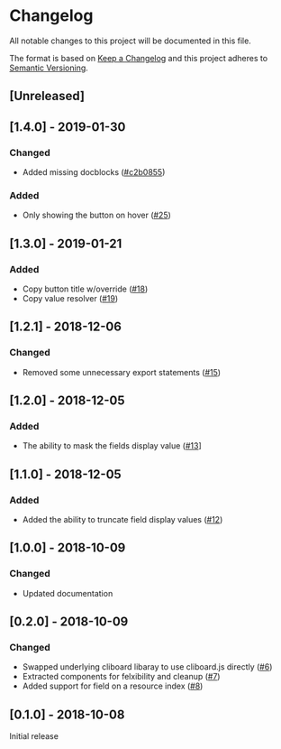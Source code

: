 # Changelog
All notable changes to this project will be documented in this file.

The format is based on [Keep a Changelog](http://keepachangelog.com/en/1.0.0/) and this project adheres to [Semantic Versioning](http://semver.org/spec/v2.0.0.html).

## [Unreleased]

## [1.4.0] - 2019-01-30
### Changed
* Added missing docblocks ([#c2b0855](https://github.com/sixlive/nova-text-copy-field/commit/c2b08557fcf0299c11489590973ffcb75597ca93))

### Added
* Only showing the button on hover ([#25](https://github.com/sixlive/nova-text-copy-field/pull/25))

## [1.3.0] - 2019-01-21
### Added
* Copy button title w/override ([#18](https://github.com/sixlive/nova-text-copy-field/pull/18))
* Copy value resolver ([#19](https://github.com/sixlive/nova-text-copy-field/pull/19))

## [1.2.1] - 2018-12-06
### Changed
* Removed some unnecessary export statements ([#15](https://github.com/sixlive/nova-text-copy-field/pull/15))

## [1.2.0] - 2018-12-05
### Added
* The ability to mask the fields display value ([#13](https://github.com/sixlive/nova-text-copy-field/pull/13)]

## [1.1.0] - 2018-12-05
### Added
* Added the ability to truncate field display values ([#12](https://github.com/sixlive/nova-text-copy-field/pull/12))

## [1.0.0] - 2018-10-09
### Changed
* Updated documentation

## [0.2.0] - 2018-10-09
### Changed
* Swapped underlying cliboard libaray to use cliboard.js directly ([#6](https://github.com/sixlive/nova-text-copy-field/pull/6))
* Extracted components for felxibility and cleanup ([#7](https://github.com/sixlive/nova-text-copy-field/pull/7))
* Added support for field on a resource index ([#8](https://github.com/sixlive/nova-text-copy-field/pull/8))

## [0.1.0] - 2018-10-08
Initial release
